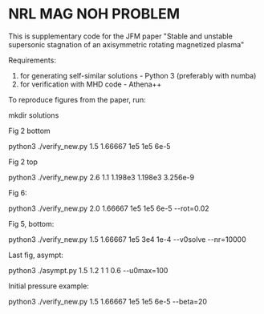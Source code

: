# NRL MAG NOH PROBLEM 

This is supplementary code for the JFM paper "Stable and unstable supersonic stagnation of an axisymmetric rotating magnetized plasma"

Requirements:
1) for generating self-similar solutions - Python 3 (preferably with numba)
2) for verification with MHD code - Athena++

To reproduce figures from the paper, run:

mkdir solutions

Fig 2 bottom

python3 ./verify_new.py 1.5 1.66667 1e5 1e5 6e-5

Fig 2 top

python3 ./verify_new.py 2.6 1.1 1.198e3 1.198e3 3.256e-9

Fig 6:

python3 ./verify_new.py 2.0 1.66667 1e5 1e5 6e-5 --rot=0.02

Fig 5, bottom:

python3 ./verify_new.py 1.5 1.66667 1e5 3e4 1e-4 --v0solve --nr=10000

Last fig, asympt:

python3 ./asympt.py 1.5 1.2 1 1 0.6 --u0max=100

Initial pressure example:

python3 ./verify_new.py 1.5 1.66667 1e5 1e5 6e-5 --beta=20
